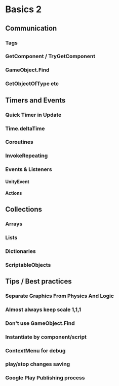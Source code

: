# Basics 2

## Communication
### Tags
### GetComponent / TryGetComponent
### GameObject.Find
### GetObjectOfType etc

## Timers and Events
### Quick Timer in Update
### Time.deltaTime
### Coroutines
### InvokeRepeating
### Events & Listeners
#### UnityEvent
#### Actions

## Collections
### Arrays
### Lists
### Dictionaries
### ScriptableObjects

## Tips / Best practices
### Separate Graphics From Physics And Logic
### Almost always keep scale 1,1,1
### Don't use GameObject.Find
### Instantiate by component/script
### ContextMenu for debug
### play/stop changes saving

### Google Play Publishing process